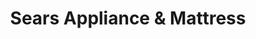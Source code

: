 ---
title: "Sears Appliance & Mattress"
url: /pharr/sears-appliance-und-mattress/
shop: Haushaltsgeräte
---